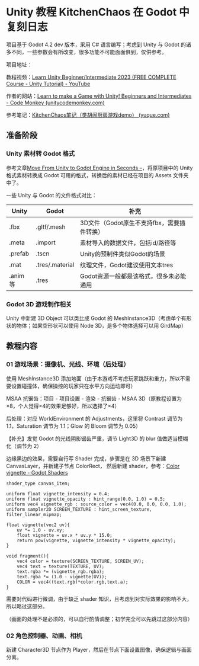 # Unity 教程 KitchenChaos 在 Godot 中复刻日志

项目基于 Godot 4.2 dev 版本，采用 C# 语言编写；考虑到 Unity 与 Godot 的诸多不同，一些参数会有所改变，很多功能不可能面面俱到，仅供参考。

项目地址：

教程视频：[Learn Unity Beginner/Intermediate 2023 (FREE COMPLETE Course - Unity Tutorial) - YouTube](https://www.youtube.com/watch?v=AmGSEH7QcDg)

作者的网站：[Learn to make a Game with Unity! Beginners and Intermediates - Code Monkey (unitycodemonkey.com)](https://unitycodemonkey.com/kitchenchaoscourse.php)

参考笔记：[KitchenChaos笔记（类胡闹厨房游戏demo） (yuque.com)](https://www.yuque.com/wocaibuqinamochangdemingzi/akh7w4/ka1o8oxb7723ndg9?singleDoc#)

## 准备阶段

### Unity 素材转 Godot 格式

参考文章[Move From Unity to Godot Engine in Seconds –](https://gamefromscratch.com/move-from-unity-to-godot-engine-in-seconds/)，将原项目中的 Unity 格式素材转换成 Godot 可用的格式，转换后的素材已经在项目的 Assets 文件夹中了。

一些 Unity 与 Godot 的文件格式对比：

Unity | Godot | 补充
-- | -- | --
.fbx | .gltf/.mesh | 3D文件（Godot原生不支持fbx，需要插件转换）
.meta | .import | 素材导入的数据文件，包括id/路径等
.prefab | .tscn | Unity的预制件类似Godot的场景
.mat | .tres/.material | 纹理文件，Godot建议使用文本tres
.anim等 | .tres | Godot资源一般都是该格式，很多未必能通用

### Godot 3D 游戏制作相关

Unity 中新建 3D Object 可以类比成 Godot 的 MeshInstance3D（考虑单个有形状的物体；如果空形状可以使用 Node 3D，是多个物体选择可以用 GirdMap）

## 教程内容

### 01 游戏场景：摄像机、光线、环境（后处理）

使用 MeshInstance3D 添加地面（由于本游戏不考虑玩家跳跃和重力，所以不需要设置碰撞体，确保操控的玩家只在水平方向运动即可）

MSAA 抗锯齿：项目 - 项目设置 - 渲染 - 抗锯齿 - MSAA 3D（原教程设置为×8，个人觉得×4的效果足够好，所以选择了×4）

后处理：对应 WorldEnvironment 的 Adjustments，这里将 Contrast 调节为 1.1，Saturation 调节为 1.1；Glow 的 Bloom 调节为 0.05）

【补充】发觉 Godot 的光线阴影锯齿严重，调节 Light3D 的 blur 值做适当模糊化（调节为 2）

边缘黑边的效果，需要自行写 Shader 完成，步骤是在 3D 场景下新建 CanvasLayer，并新建子节点 ColorRect， 然后新建 shader，参考：[Color vignette - Godot Shaders](https://godotshaders.com/shader/color-vignetting/)

```gdshader
shader_type canvas_item;

uniform float vignette_intensity = 0.4;
uniform float vignette_opacity : hint_range(0.0, 1.0) = 0.5;
uniform vec4 vignette_rgb : source_color = vec4(0.0, 0.0, 0.0, 1.0);
uniform sampler2D SCREEN_TEXTURE : hint_screen_texture, filter_linear_mipmap;

float vignette(vec2 uv){
	uv *= 1.0 - uv.xy;
	float vignette = uv.x * uv.y * 15.0;
	return pow(vignette, vignette_intensity * vignette_opacity);
}

void fragment(){
	vec4 color = texture(SCREEN_TEXTURE, SCREEN_UV);
	vec4 text = texture(TEXTURE, UV);
	text.rgba *= (vignette_rgb.rgba);
	text.rgba *= (1.0 - vignette(UV));
	COLOR = vec4((text.rgb)*color.rgb,text.a);
}
```

需要对代码进行微调，由于缺乏 shader 知识，且考虑到对实际效果的影响不大，所以略过这部分。

（画面的处理不是必须的，可以自行酌情调整；初学完全可以先跳过这部分内容）

### 02 角色控制器、动画、相机

新建 Character3D 节点作为 Player，然后在节点下面设置图像，确保逻辑与画面分离。

